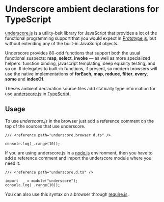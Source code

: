 
Underscore ambient declarations for TypeScript
==============================================

[underscore.js](http://underscorejs.org/) is a utility-belt library for
JavaScript that provides a lot of the functional programming support that you
would expect in [Prototype.js](http://prototypejs.org/api), but without
extending any of the built-in JavaScript objects.

Underscore provides 80-odd functions that support both the usual functional
suspects: **map**, **select**, **invoke** — as well as more specialized helpers:
function binding, javascript templating, deep equality testing, and so on. It
delegates to built-in functions, if present, so modern browsers will use the
native implementations of **forEach**, **map**, **reduce**, **filter**,
**every**, **some** and **indexOf**.

Theses ambient declaration source files add statically type information for use
[underscore.js](http://underscorejs.org/) in
[TypeScript](http://www.typescriptlang.org/).

Usage
-----

To use *underscore.js* in the browser just add a reference comment on the top of
the sources that use underscore.

```
/// <reference path="underscore.browser.d.ts" />

console.log(_.range(10));
```

If you are using underscore.js in a [node.js](http://nodejs.org/) environment,
then you have to add a reference comment and import the underscore module where
you need it.

```
/// <reference path="underscore.d.ts" />

import  _ = module("underscore");
console.log(_.range(10));
```

You can also use this syntax on a browser through
[require.js](http://requirejs.org/).
